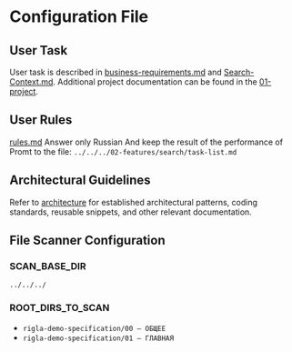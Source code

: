 # Configuration File

## User Task
User task is described in [business-requirements.md](../../../02-features/search/business-requirements.md) and [Search-Context.md](../../../02-features/search/tech-design.md). Additional project documentation can be found in the [01-project](../../../01-project).

## User Rules
[rules.md](../../../01-project/rules.md)
Answer only Russian
And keep the result of the performance of Promt to the file: `../../../02-features/search/task-list.md`

## Architectural Guidelines
Refer to [architecture](../../../01-project/architecture) for established architectural patterns, coding standards, reusable snippets, and other relevant documentation.

## File Scanner Configuration

### SCAN_BASE_DIR
`../../../`

### ROOT_DIRS_TO_SCAN
- `rigla-demo-specification/00 — ОБЩЕЕ`
- `rigla-demo-specification/01 — ГЛАВНАЯ`